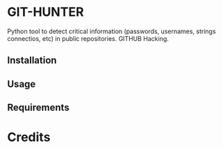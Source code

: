 # GIT-HUNTER
Python tool to detect critical information (passwords, usernames, strings connectios, etc) in public repositories. GITHUB Hacking.

## Installation


## Usage

## Requirements


# Credits
